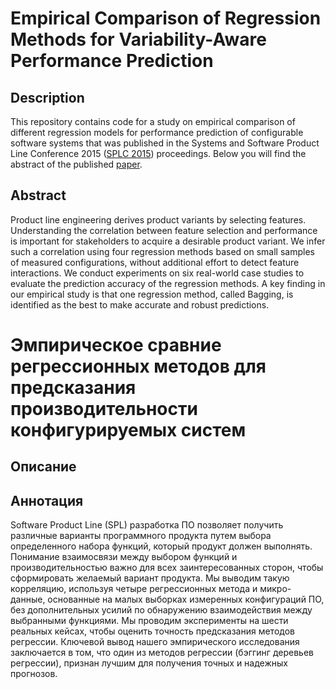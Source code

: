# Empirical Comparison of Regression Methods for Variability-Aware Performance Prediction
## Description
This repository contains code for a study on empirical comparison of different regression models for performance prediction of configurable software systems that was published in the Systems and Software Product Line Conference 2015 ([SPLC 2015](https://www.splc.net/splc2015/cfps.html)) proceedings.
Below you will find the abstract of the published [paper](https://bit.ly/3d3T30d).

## Abstract
Product line engineering derives product variants by selecting features.
Understanding the correlation between feature selection and performance is important for stakeholders to acquire a desirable product variant.
We infer such a correlation using four regression methods based on small samples of measured configurations, without additional effort to detect feature interactions.
We conduct experiments on six real-world case studies to evaluate the prediction accuracy of the regression methods.
A key finding in our empirical study is that one regression method, called Bagging, is identified as the best to make accurate and robust predictions.

# Эмпирическое сравние регрессионных методов для предсказания производительности конфигурируемых систем
## Описание

## Аннотация
Software Product Line (SPL) разработка ПО позволяет получить различные варианты программного продукта путем выбора определенного набора функций, который продукт должен выполнять.
Понимание взаимосвязи между выбором функций и производительностью важно для всех заинтересованных сторон, чтобы сформировать желаемый вариант продукта.
Мы выводим такую корреляцию, используя четыре регрессионных метода и микро-данные, основанные на малых выборках измеренных конфигураций ПО, без дополнительных усилий по обнаружению взаимодействия между выбранными функциями.
Мы проводим эксперименты на шести реальных кейсах, чтобы оценить точность предсказания методов регрессии.
Ключевой вывод нашего эмпирического исследования заключается в том, что один из методов регрессии (бэггинг деревьев регрессии), признан лучшим для получения точных и надежных прогнозов.
